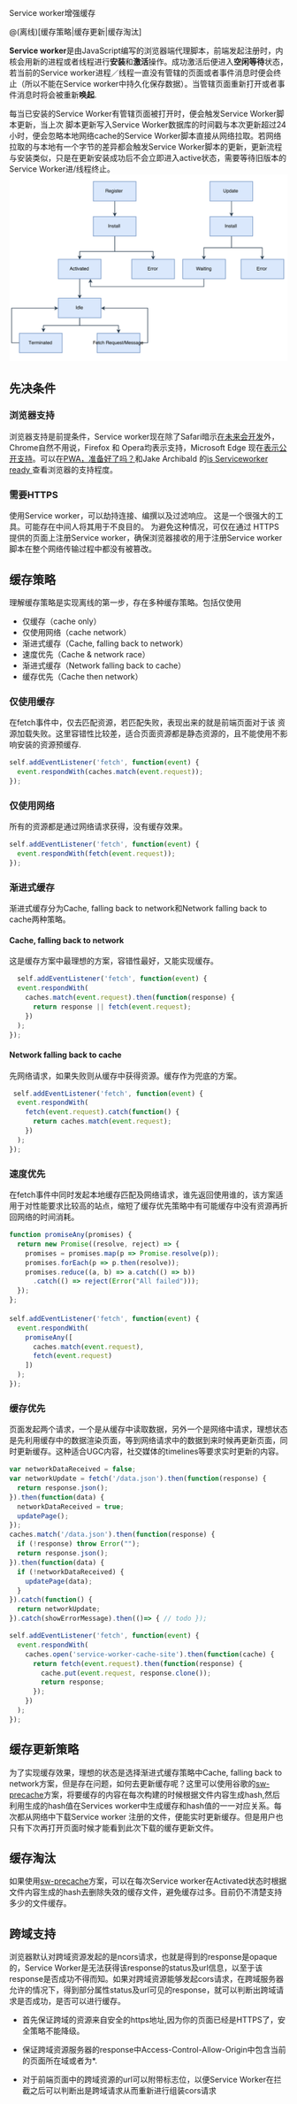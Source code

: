 Service worker增强缓存

@(离线)[缓存策略|缓存更新|缓存淘汰]

**Service worker**是由JavaScript编写的浏览器端代理脚本，前端发起注册时，内核会用新的进程或者线程进行**安装**和**激活**操作。成功激活后便进入**空闲等待**状态，若当前的Service worker进程／线程一直没有管辖的页面或者事件消息时便会终止（所以不能在Service worker中持久化保存数据）。当管辖页面重新打开或者事件消息时将会被重新**唤起**.  

每当已安装的Service Worker有管辖页面被打开时，便会触发Service Worker脚本更新，当上次  脚本更新写入Service Worker数据库的时间戳与本次更新超过24小时，便会忽略本地网络cache的Service Worker脚本直接从网络拉取。若网络拉取的与本地有一个字节的差异都会触发Service Worker脚本的更新，更新流程与安装类似，只是在更新安装成功后不会立即进入active状态，需要等待旧版本的Service Worker进/线程终止。
![avatar](./images/service-worker.png) 

## 先决条件
### 浏览器支持
浏览器支持是前提条件，Service worker现在除了Safari暗示[在未来会开发](https://trac.webkit.org/wiki/FiveYearPlanFall2015)外，Chrome自然不用说，Firefox 和 Opera均表示支持，Microsoft Edge 现在[表示公开支持](https://developer.microsoft.com/en-us/microsoft-edge/platform/status/serviceworker/)。可以在[PWA，准备好了吗？](https://ispwaready.toxicjohann.com/)和Jake Archibald 的[is Serviceworker ready ](https://jakearchibald.github.io/isserviceworkerready/)查看浏览器的支持程度。
###  需要HTTPS
使用Service worker，可以劫持连接、编撰以及过滤响应。 这是一个很强大的工具。可能存在中间人将其用于不良目的。 为避免这种情况，可仅在通过 HTTPS 提供的页面上注册Service worker，确保浏览器接收的用于注册Service worker脚本在整个网络传输过程中都没有被篡改。

## 缓存策略
 理解缓存策略是实现离线的第一步，存在多种缓存策略。包括仅使用
 * 仅缓存（cache only）
 * 仅使用网络（cache network）
 * 渐进式缓存（Cache, falling back to network） 
 * 速度优先（Cache & network race）
 * 渐进式缓存（Network falling back to cache）
 * 缓存优先（Cache then network）
 
### 仅使用缓存
在fetch事件中，仅去匹配资源，若匹配失败，表现出来的就是前端页面对于该 资源加载失败。这里容错性比较差，适合页面资源都是静态资源的，且不能使用不影响安装的资源预缓存.
```javascript
self.addEventListener('fetch', function(event) {
  event.respondWith(caches.match(event.request));
});
```

### 仅使用网络
所有的资源都是通过网络请求获得，没有缓存效果。
```javascript
self.addEventListener('fetch', function(event) {
  event.respondWith(fetch(event.request));
});
```

### 渐进式缓存
渐进式缓存分为Cache, falling back to network和Network falling back to cache两种策略。
#### Cache, falling back to network
这是缓存方案中最理想的方案，容错性最好，又能实现缓存。
```javascript
  self.addEventListener('fetch', function(event) {
  event.respondWith(
    caches.match(event.request).then(function(response) {
      return response || fetch(event.request);
    })
  );
});
```
#### Network falling back to cache
先网络请求，如果失败则从缓存中获得资源。缓存作为兜底的方案。
```javascript
 self.addEventListener('fetch', function(event) {
  event.respondWith(
    fetch(event.request).catch(function() {
      return caches.match(event.request);
    })
  );
});
```


### 速度优先
在fetch事件中同时发起本地缓存匹配及网络请求，谁先返回使用谁的，该方案适用于对性能要求比较高的站点，缩短了缓存优先策略中有可能缓存中没有资源再折回网络的时间消耗。
```javascript
function promiseAny(promises) {
  return new Promise((resolve, reject) => {
    promises = promises.map(p => Promise.resolve(p));
    promises.forEach(p => p.then(resolve));
    promises.reduce((a, b) => a.catch(() => b))
      .catch(() => reject(Error("All failed")));
  });
};

self.addEventListener('fetch', function(event) {
  event.respondWith(
    promiseAny([
      caches.match(event.request),
      fetch(event.request)
    ])
  );
});
```

### 缓存优先
页面发起两个请求，一个是从缓存中读取数据，另外一个是网络中请求，理想状态是先利用缓存中的数据渲染页面，等到网络请求中的数据到来时候再更新页面，同时更新缓存。这种适合UGC内容，社交媒体的timelines等要求实时更新的内容。
```javascript
var networkDataReceived = false;
var networkUpdate = fetch('/data.json').then(function(response) {
  return response.json();
}).then(function(data) {
  networkDataReceived = true;
  updatePage();
});
caches.match('/data.json').then(function(response) {
  if (!response) throw Error("");
  return response.json();
}).then(function(data) {
  if (!networkDataReceived) {
    updatePage(data);
  }
}).catch(function() {
  return networkUpdate;
}).catch(showErrorMessage).then(()=> { // todo });
```

```javascript
self.addEventListener('fetch', function(event) {
  event.respondWith(
    caches.open('service-worker-cache-site').then(function(cache) {
      return fetch(event.request).then(function(response) {
        cache.put(event.request, response.clone());
        return response;
      });
    })
  );
});
```
## 缓存更新策略
为了实现缓存效果，理想的状态是选择渐进式缓存策略中Cache, falling back to network方案，但是存在问题，如何去更新缓存呢？这里可以使用谷歌的[sw-precache](https://github.com/GoogleChrome/sw-precache)方案，将要缓存的内容在每次构建的时候根据文件内容生成hash,然后利用生成的hash值在Services worker中生成缓存和hash值的一一对应关系。每次都从网络中下载Service worker 注册的文件，便能实时更新缓存。但是用户也只有下次再打开页面时候才能看到此次下载的缓存更新文件。
## 缓存淘汰
如果使用[sw-precache](https://github.com/GoogleChrome/sw-precache)方案，可以在每次Service worker在Activated状态时根据文件内容生成的hash去删除失效的缓存文件，避免缓存过多。目前仍不清楚支持多少的文件缓存。
## 跨域支持
浏览器默认对跨域资源发起的是ncors请求，也就是得到的response是opaque的，Service Worker是无法获得该response的status及url信息，以至于该response是否成功不得而知。如果对跨域资源能够发起cors请求，在跨域服务器允许的情况下，得到部分属性status及url可见的response，就可以判断出跨域请求是否成功，是否可以进行缓存。
* 首先保证跨域的资源来自安全的https地址,因为你的页面已经是HTTPS了，安全策略不能降级。

* 保证跨域资源服务器的response中Access-Control-Allow-Origin中包含当前的页面所在域或者为*.
* 对于前端页面中的跨域资源的url可以附带标志位，以便Service Worker在拦截之后可以判断出是跨域请求从而重新进行组装cors请求

